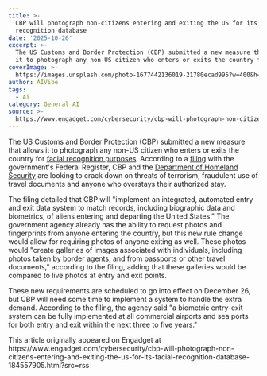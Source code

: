 ```yaml
---
title: >-
  CBP will photograph non-citizens entering and exiting the US for its facial
  recognition database
date: '2025-10-26'
excerpt: >-
  The US Customs and Border Protection (CBP) submitted a new measure that allows
  it to photograph any non-US citizen who enters or exits the country for...
coverImage: >-
  https://images.unsplash.com/photo-1677442136019-21780ecad995?w=400&h=200&fit=crop&auto=format
author: AIVibe
tags:
  - Ai
category: General AI
source: >-
  https://www.engadget.com/cybersecurity/cbp-will-photograph-non-citizens-entering-and-exiting-the-us-for-its-facial-recognition-database-184557905.html?src=rss
---
```

<p>The US Customs and Border Protection (CBP) submitted a new measure that allows it to photograph any non-US citizen who enters or exits the country for <a data-i13n="elm:context_link;elmt:doNotAffiliate;cpos:1;pos:1" class="no-affiliate-link" href="https://www.engadget.com/civil-rights-groups-cbp-facial-recognition-airports-seaports-211020854.html">facial recognition purposes</a>. According to a <a data-i13n="elm:context_link;elmt:doNotAffiliate;cpos:2;pos:1" class="no-affiliate-link" href="https://public-inspection.federalregister.gov/2025-19655.pdf">filing</a> with the government&#39;s Federal Register, CBP and the <a data-i13n="elm:context_link;elmt:doNotAffiliate;cpos:3;pos:1" class="no-affiliate-link" href="https://www.engadget.com/general/us-homeland-security-will-reportedly-collect-face-scans-of-migrant-kids-133042516.html">Department of Homeland Security</a> are looking to crack down on threats of terrorism, fraudulent use of travel documents and anyone who overstays their authorized stay.</p>
<p>The filing detailed that CBP will &quot;implement an integrated, automated entry and exit data system to match records, including biographic data and biometrics, of aliens entering and departing the United States.&quot; The government agency already has the ability to request photos and fingerprints from anyone entering the country, but this new rule change would allow for requiring photos of anyone exiting as well. These photos would &quot;create galleries of images associated with individuals, including photos taken by border agents, and from passports or other travel documents,&quot; according to the filing, adding that these galleries would be compared to live photos at entry and exit points.</p>
<span id="end-legacy-contents"></span><p>These new requirements are scheduled to go into effect on December 26, but CBP will need some time to implement a system to handle the extra demand. According to the filing, the agency said &quot;a biometric entry-exit system can be fully implemented at all commercial airports and sea ports for both entry and exit within the next three to five years.&quot;</p>This article originally appeared on Engadget at https://www.engadget.com/cybersecurity/cbp-will-photograph-non-citizens-entering-and-exiting-the-us-for-its-facial-recognition-database-184557905.html?src=rss
